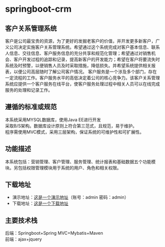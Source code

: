 # springboot-crm
## 客户关系管理系统
客户是公司最宝贵的资源，为了更好的发掘老客户的价值，并开发更多新客户，广义公司决定实施客户关系管理系统。希望通过这个系统完成对客户基本信息、联系人信息、交往信息、客户服务信息的充分共享和规范化管理；希望通过对销售机会、客户开发过程的追踪和记录，提高新客户的开发能力；希望在客户将要流失时系统及时预警，以便销售人员及时采取措施，降低损失。并希望系统提供相关报表，以便公司高层随时了解公司客户情况。
客户服务是一个涉及多个部门，存在一定流程的工作。客户服务水平的高低决定着公司的核心竞争力。该客户关系管理系统应提供一个客户服务在线平台，使客户服务处理过程中相关人员可以在线完成服务的处理和记录工作。

## 遵循的标准或规范
本系统采用MYSQL数据库，使用Java EE进行开发<br>
采取B/S架构。数据库设计原则上符合第三范式，且规范，易于维护。<br>
程序需使用MVC模式，采用三层架构，保证系统的可维护性和可扩展性。

## 功能描述
本系统包括：营销管理、客户管理、服务管理、统计报表和基础数据五个功能模块。另包括权限管理模块用于系统的用户、角色和相关权限。
## 下载地址
* 演示地址：[这是一个演示地址](http://49.235.45.212:8080/springboot_crm-0.0.1-SNAPSHOT/)（账号：admin 密码：admin）
* 下载地址：[这是一个下载地址](https://github.com/q1225836379/testMaven.git)
## 主要技术栈
后端：Springboot+Spring MVC+Mybatis+Maven<br>
前端：ajax+jquery

